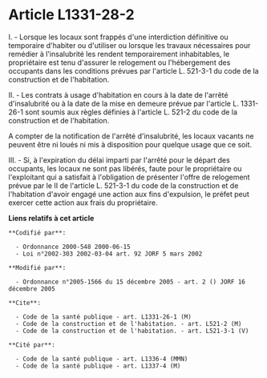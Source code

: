 # Article L1331-28-2

I. - Lorsque les locaux sont frappés d'une interdiction définitive ou temporaire d'habiter ou d'utiliser ou lorsque les
travaux nécessaires pour remédier à l'insalubrité les rendent temporairement inhabitables, le propriétaire est tenu d'assurer
le relogement ou l'hébergement des occupants dans les conditions prévues par l'article L. 521-3-1 du code de la construction
et de l'habitation.

II. - Les contrats à usage d'habitation en cours à la date de l'arrêté d'insalubrité ou à la date de la mise en demeure
prévue par l'article L. 1331-26-1 sont soumis aux règles définies à l'article L. 521-2 du code de la construction et de
l'habitation.

A compter de la notification de l'arrêté d'insalubrité, les locaux vacants ne peuvent être ni loués ni mis à disposition pour
quelque usage que ce soit.

III. - Si, à l'expiration du délai imparti par l'arrêté pour le départ des occupants, les locaux ne sont pas libérés, faute
pour le propriétaire ou l'exploitant qui a satisfait à l'obligation de présenter l'offre de relogement prévue par le II de
l'article L. 521-3-1 du code de la construction et de l'habitation d'avoir engagé une action aux fins d'expulsion, le préfet
peut exercer cette action aux frais du propriétaire.

**Liens relatifs à cet article**

	**Codifié par**:

	  - Ordonnance 2000-548 2000-06-15
	  - Loi n°2002-303 2002-03-04 art. 92 JORF 5 mars 2002

	**Modifié par**:

	  - Ordonnance n°2005-1566 du 15 décembre 2005 - art. 2 () JORF 16 décembre 2005

	**Cite**:

	  - Code de la santé publique - art. L1331-26-1 (M)
	  - Code de la construction et de l'habitation. - art. L521-2 (M)
	  - Code de la construction et de l'habitation. - art. L521-3-1 (V)

	**Cité par**:

	  - Code de la santé publique - art. L1336-4 (MMN)
	  - Code de la santé publique - art. L1337-4 (M)
